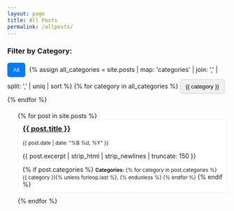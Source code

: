 ```yaml
---
layout: page
title: All Posts
permalink: /allposts/
---
```


<style>
.post-list li {
    list-style: none;
    margin-bottom: 10px;
    padding: 10px;
    border: 1px solid #eee;
    border-radius: 5px;
    background-color: #fff;
    transition: all 0.3s ease;
}
.post-list li:hover {
    box-shadow: 0 2px 5px rgba(0,0,0,0.1);
}
.post-list h3 {
    margin-top: 0;
}
.filter-options {
    margin-bottom: 20px;
}
.filter-options button {
    margin: 0 5px 5px 0;
    padding: 8px 12px;
    background-color: #f0f0f0;
    border: 1px solid #ccc;
    cursor: pointer;
    border-radius: 5px;
}
.filter-options button.active {
    background-color: #007bff;
    color: white;
    border-color: #007bff;
}
</style>

<div class="filter-options">
  <h3>Filter by Category:</h3>
  <button data-filter="all" class="active">All</button>
  {% assign all_categories = site.posts | map: 'categories' | join: ',' | split: ',' | uniq | sort %}
  {% for category in all_categories %}
    <button data-filter="{{ category | slugify }}">{{ category }}</button>
  {% endfor %}
</div>

<ul class="post-list" id="post-list">
  {% for post in site.posts %}
    <li data-categories="{% for category in post.categories %}{{ category | slugify }} {% endfor %}">
      <h3><a href="{{ post.url | relative_url }}">{{ post.title }}</a></h3>
      <small>{{ post.date | date: "%B %d, %Y" }}</small>
      <p>{{ post.excerpt | strip_html | strip_newlines | truncate: 150 }}</p>
      {% if post.categories %}
        <small><strong>Categories:</strong> 
        {% for category in post.categories %}
          <span>{{ category }}</span>{% unless forloop.last %}, {% endunless %}
        {% endfor %}
        </small>
      {% endif %}
    </li>
  {% endfor %}
</ul>

<script>
document.addEventListener('DOMContentLoaded', function() {
  const filterButtons = document.querySelectorAll('.filter-options button');
  const postItems = document.querySelectorAll('#post-list li');

  filterButtons.forEach(button => {
    button.addEventListener('click', function() {
      // Remove 'active' class from all buttons
      filterButtons.forEach(btn => btn.classList.remove('active'));
      // Add 'active' class to the clicked button
      this.classList.add('active');

      const filter = this.dataset.filter;

      postItems.forEach(item => {
        if (filter === 'all' || item.dataset.categories.includes(filter)) {
          item.style.display = 'block';
        } else {
          item.style.display = 'none';
        }
      });
    });
  });
});
</script>
 

